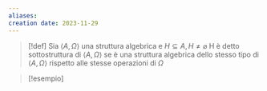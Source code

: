 ```yaml
---
aliases: 
creation date: 2023-11-29
---
```


>[!def]
>Sia $\left< A, \Omega \right>$ una struttura algebrica e $H \subseteq A, H \neq \varnothing$
>H è detto sottostruttura di $\left< A, \Omega \right>$ se è una struttura algebrica dello stesso tipo di $\left< A, \Omega \right>$ rispetto alle stesse operazioni di $\Omega$

>[!esempio]